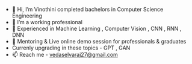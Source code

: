 - 👋 Hi, I’m Vinothini completed bachelors in Computer Science Engineering
- 👀 I’m a working professional 
- 🌱 Experienced in Machine Learning , Computer Vision , CNN , RNN , DNN
- 🌱 Mentoring & Live online demo session for professionals & graduates
- Currenly upgrading in these topics - GPT , GAN 
- 📫 Reach me - vedaselvaraj27@gmail.com

